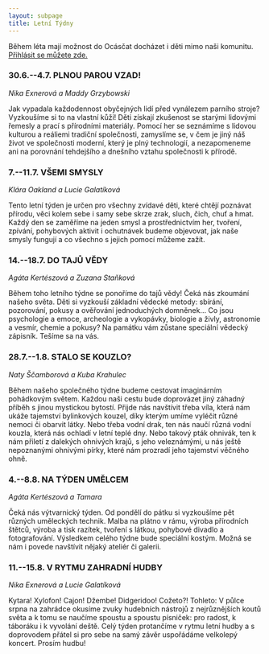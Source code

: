 ```yaml
---
layout: subpage
title: Letní Týdny
---
```


Během léta mají možnost do Ocásčat docházet i děti mimo naši komunitu. [Přihlásit se můžete zde.](https://docs.google.com/forms/d/1hBg1ULSoizvxWZ5Zw0EIB8MpLB9o3THp-ZkbghkNgmk/edit)

### 30.6.--4.7. PLNOU PAROU VZAD!

*Nika Exnerová a Maddy Grzybowski*

Jak vypadala každodennost obyčejných lidí před vynálezem parního stroje? Vyzkoušíme si to na vlastní kůži! Děti získají zkušenost se starými lidovými řemesly a prací s přírodními materiály. Pomocí her se seznámíme s lidovou kulturou a reáliemi tradiční společnosti, zamyslíme se, v čem je jiný náš život ve společnosti moderní, který je plný technologií, a nezapomeneme ani na porovnání tehdejšího a dnešního vztahu společnosti k přírodě.

### 7.--11.7. VŠEMI SMYSLY

*Klára Oakland a Lucie Galatíková*

Tento letní týden je určen pro všechny zvídavé děti, které chtějí poznávat přírodu, věci kolem sebe i samy sebe skrze zrak, sluch, čich, chuť a hmat. Každý den se zaměříme na jeden smysl a prostřednictvím her, tvoření, zpívání, pohybových aktivit i ochutnávek budeme objevovat, jak naše smysly fungují a co všechno s jejich pomocí můžeme zažít.

### 14.--18.7. DO TAJŮ VĚDY

*Agáta Kertészová a Zuzana Staňková*

Během toho letního týdne se ponoříme do tajů vědy! Čeká nás zkoumání našeho světa. Děti si vyzkouší základní vědecké metody: sbírání, pozorování, pokusy a ověřování jednoduchých domněnek…
Co jsou psychologie a emoce, archeologie a vykopávky, biologie a živly, astronomie a vesmír, chemie a pokusy?
Na památku vám zůstane speciální vědecký zápisník.
Tešíme sa na vás.

### 28.7.--1.8. STALO SE KOUZLO?

*Naty Ščamborová a Kuba Krahulec*

Během našeho společného týdne budeme cestovat imaginárním pohádkovým světem. Každou naši cestu bude doprovázet jiný záhadný příběh s jinou mystickou bytostí. Přijde nás navštívit třeba víla, která nám ukáže tajemství bylinkových kouzel, díky kterým umíme vyléčit různé nemoci či obarvit látky. Nebo třeba vodní drak, ten nás naučí různá vodní kouzla, která nás ochladí v letní teplé dny. Nebo takový pták ohnivák, ten k nám přiletí z dalekých ohnivých krajů, s jeho veleznámými, u nás ještě nepoznanými ohnivými pírky, které nám prozradí jeho tajemství věčného ohně. 

### 4.--8.8. NA TÝDEN UMĚLCEM

*Agáta Kertészová a Tamara*

Čeká nás výtvarnický týden. Od pondělí do pátku si vyzkoušíme pět různých uměleckých technik. Malba na plátno v rámu, výroba přírodních štětců, výroba a tisk razítek, tvoření s látkou, pohybové divadlo a fotografování. Výsledkem celého týdne bude speciální kostým. Možná se nám i povede navštívit nějaký ateliér či galerii.

### 11.--15.8. V RYTMU ZAHRADNÍ HUDBY

*Nika Exnerová a Lucie Galatíková*

Kytara! Xylofon! Cajon! Džembe! Didgeridoo! Cožeto?! Tohleto: V půlce srpna na zahrádce okusíme zvuky hudebních nástrojů z nejrůznějších koutů světa a k tomu se naučíme spoustu a spoustu písniček: pro radost, k táboráku i k vyvolání deště. Celý týden protančíme v rytmu letní hudby a s doprovodem přátel si pro sebe na samý závěr uspořádáme velkolepý koncert. Prosím hudbu!
